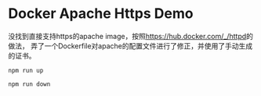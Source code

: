 Docker Apache Https Demo
==================

没找到直接支持https的apache image，按照<https://hub.docker.com/_/httpd>的做法，
弄了一个Dockerfile对apache的配置文件进行了修正，并使用了手动生成的证书。

```
npm run up
```

```
npm run down
```
